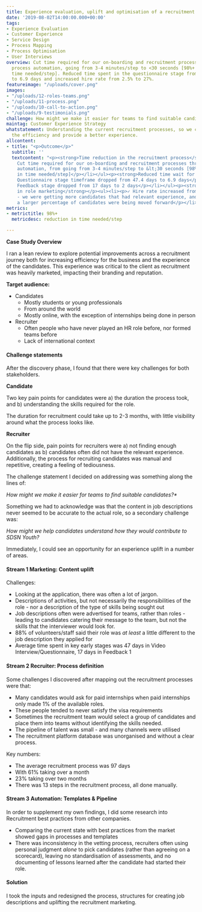 ```yaml
---
title: Experience evaluation, uplift and optimisation of a recruitment process
date: '2019-08-02T14:00:00.000+00:00'
tags:
- Experience Evaluation
- Customer Experience
- Service Design
- Process Mapping
- Process Optimisation
- User Interviews
overview: Cut time required for our on-boarding and recruitment processes through
  process automation, going from 3-4 minutes/step to <30 seconds [98%+ reduction in
  time needed/step]. Reduced time spent in the questionnaire stage from 47.4 days
  to 6.9 days and increased hire rate from 2.5% to 27%.
featureimage: "/uploads/cover.png"
images:
- "/uploads/12-roles-teams.png"
- "/uploads/11-process.png"
- "/uploads/10-call-to-action.png"
- "/uploads/9-testimonials.png"
challenge: How might we make it easier for teams to find suitable candidates?
maintag: Customer Experience Strategy
whatstatement: Understanding the current recruitment processes, so we can better optimise
  the efficiency and provide a better experience.
allcontent:
- title: "<p>Outcome</p>"
  subtitle: ''
  textcontent: "<p><strong>Time reduction in the recruitment process</strong></p><ul><li><p>✓
    Cut time required for our on-boarding and recruitment processes through process
    automation, from going from 3-4 minutes/step to &lt;30 seconds [98%+ reduction
    in time needed/step]</p></li></ul><p><strong>Reduced time wait for candidates</strong></p><ul><li><p>✓
    Questionnaire stage timeframe dropped from 47.4 days to 6.9 days</p></li><li><p>✓
    Feedback stage dropped from 17 days to 2 days</p></li></ul><p><strong>More clarity
    in role marketing</strong></p><ul><li><p>✓ Hire rate increased from 2.5% to 27%
    - we were getting more candidates that had relevant experience, and therefore
    a larger percentage of candidates were being moved forward</p></li></ul>"
metrics:
- metrictitle: 98%+
  metricdesc: reduction in time needed/step

---
```

**Case Study Overview**

I ran a lean review to explore potential improvements across a recruitment journey both for increasing efficiency for the business and the experience of the candidates. This experience was critical to the client as recruitment was heavily marketed, impacting their branding and reputation. 

**Target audience:**

* Candidates
  * Mostly students or young professionals
  * From around the world
  * Mostly online, with the exception of internships being done in person
* Recruiter
  * Often people who have never played an HR role before, nor formed teams before
  * Lack of international context

#### **Challenge statements**

After the discovery phase, I found that there were key challenges for both stakeholders.

**Candidate**

Two key pain points for candidates were a) the duration the process took, and b) understanding the skills required for the role.

The duration for recruitment could take up to 2-3 months, with little visibility around what the process looks like.

**Recruiter**

On the flip side, pain points for recruiters were a) not finding enough candidates as b) candidates often did not have the relevant experience. Additionally, the process for recruiting candidates was manual and repetitive, creating a feeling of tediousness.

The challenge statement I decided on addressing was something along the lines of:

_How might we make it easier for teams to find suitable candidates?*_

Something we had to acknowledge was that the content in job descriptions never seemed to be accurate to the actual role, so a secondary challenge was:

_How might we help candidates understand how they would contribute to SDSN Youth?_

Immediately, I could see an opportunity for an experience uplift in a number of areas.

#### **Stream 1** Marketing: Content uplift

Challenges:

* Looking at the application, there was often a lot of jargon.
* Descriptions of activities, but not necessarily the responsibilities of the role - nor a description of the type of skills being sought out
* Job descriptions often were advertised for teams, rather than roles - leading to candidates catering their message to the team, but not the skills that the interviewer would look for.
* 88% of volunteers/staff said their role was _at least_ a little different to the job description they applied for
* Average time spent in key early stages was 47 days in Video Interview/Questionnaire, 17 days in Feedback 1

#### **Stream 2** Recruiter: Process definition

Some challenges I discovered after mapping out the recruitment processes were that:

* Many candidates would ask for paid internships when paid internships only made 1% of the available roles.
* These people tended to never satisfy the visa requirements
* Sometimes the recruitment team would select a group of candidates and place them into teams without identifying the skills needed.
* The pipeline of talent was small - and many channels were utilised
* The recruitment platform database was unorganised and without a clear process.

Key numbers:

* The average recruitment process was 97 days
* With 61% taking over a month
* 23% taking over two months
* There was 13 steps in the recruitment process, all done manually.

#### **Stream 3** Automation: Templates & Pipeline

In order to supplement my own findings, I did some research into Recruitment best practices from other companies.

* Comparing the current state with best practices from the market showed gaps in processes and templates
* There was inconsistency in the vetting process, recruiters often using personal judgment _alone_ to pick candidates (rather than agreeing on a scorecard), leaving no standardisation of assessments, and no documenting of lessons learned after the candidate had started their role.

#### Solution

I took the inputs and redesigned the process, structures for creating job descriptions and uplifting the recruitment marketing.